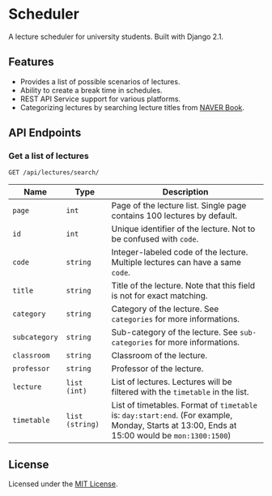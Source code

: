 # Scheduler
A lecture scheduler for university students. Built with Django 2.1.

## Features
* Provides a list of possible scenarios of lectures.
* Ability to create a break time in schedules.
* REST API Service support for various platforms.
* Categorizing lectures by searching lecture titles from [NAVER Book](https://book.naver.com/).

## API Endpoints
### Get a list of lectures
`GET /api/lectures/search/`

|Name|Type|Description|
|---|---|---|
|`page`|`int`|Page of the lecture list. Single page contains 100 lectures by default.|
|`id`|`int`|Unique identifier of the lecture. Not to be confused with `code`.|
|`code`|`string`|Integer-labeled code of the lecture. Multiple lectures can have a same `code`.|
|`title`|`string`|Title of the lecture. Note that this field is not for exact matching.|
|`category`|`string`|Category of the lecture. See `categories` for more informations.|
|`subcategory`|`string`|Sub-category of the lecture. See `sub-categories` for more informations.|
|`classroom`|`string`|Classroom of the lecture.|
|`professor`|`string`|Professor of the lecture.|
|`lecture`|`list (int)`|List of lectures. Lectures will be filtered with the `timetable` in the list.|
|`timetable`|`list (string)`|List of timetables. Format of `timetable` is: `day:start:end`. (For example, Monday, Starts at 13:00, Ends at 15:00 would be `mon:1300:1500`)

## License
Licensed under the [MIT License](https://github.com/pellstrike/scheduler/blob/master/LICENSE.md).
